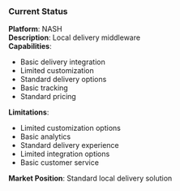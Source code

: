 ### Current Status

**Platform**: NASH  
**Description**: Local delivery middleware  
**Capabilities**:

- Basic delivery integration
- Limited customization
- Standard delivery options
- Basic tracking
- Standard pricing

**Limitations**:

- Limited customization options
- Basic analytics
- Standard delivery experience
- Limited integration options
- Basic customer service

**Market Position**: Standard local delivery solution
